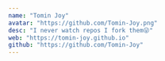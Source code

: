 ```yaml
---
name: "Tomin Joy"
avatar: "https://github.com/Tomin-Joy.png"
desc: "I never watch repos I fork them😜"
web: "https://tomin-joy.github.io"
github: "https://github.com/Tomin-Joy"
---
```


